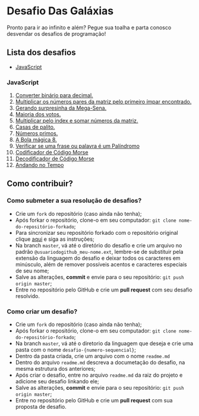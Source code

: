 # Desafio Das Galáxias

Pronto para ir ao infinito e além? Pegue sua toalha e parta conosco desvendar os desafios de programação!

## Lista dos desafios

- [JavaScript](#javascript)

### JavaScript

1. [Converter binário para decimal.](https://github.com/bildvitta/desafio-das-galaxias/tree/master/javascript/desafio-01)
2. [Multiplicar os números pares da matriz pelo primeiro ímpar encontrado.](https://github.com/bildvitta/desafio-das-galaxias/tree/master/javascript/desafio-02)
3. [Gerando surpresinha da Mega-Sena.](https://github.com/bildvitta/desafio-das-galaxias/tree/master/javascript/desafio-03)
4. [Maioria dos votos.](https://github.com/bildvitta/desafio-das-galaxias/tree/master/javascript/desafio-04)
5. [Multiplicar pelo index e somar números da matriz.](https://github.com/bildvitta/desafio-das-galaxias/tree/master/javascript/desafio-05)
6. [Casas de palito.](https://github.com/bildvitta/desafio-das-galaxias/tree/master/javascript/desafio-06)
7. [Números primos.](https://github.com/bildvitta/desafio-das-galaxias/tree/master/javascript/desafio-07)
8. [A Bola mágica 8.](https://github.com/bildvitta/desafio-das-galaxias/tree/master/javascript/desafio-08)
9. [Verificar se uma frase ou palavra é um Palíndromo](https://github.com/bildvitta/desafio-das-galaxias/tree/master/javascript/desafio-09)
10. [Codificador de Código Morse](https://github.com/bildvitta/desafio-das-galaxias/tree/master/javascript/desafio-10)
11. [Decodificador de Código Morse](https://github.com/bildvitta/desafio-das-galaxias/tree/master/javascript/desafio-11)
12. [Andando no Tempo](https://github.com/bildvitta/desafio-das-galaxias/tree/master/javascript/desafio-12)

## Como contribuir?

### Como submeter a sua resolução de desafios?

- Crie um `fork` do repositório (caso ainda não tenha);
- Após forkar o repositório, clone-o em seu computador: `git clone nome-do-repositório-forkado`;
- Para sincronizar seu repositório forkado com o repositório original clique [aqui](https://medium.com/@topspinj/how-to-git-rebase-into-a-forked-repo-c9f05e821c8a) e siga as instruções;
- Na branch `master`, vá até o diretório do desafio e crie um arquivo no padrão `@usuariodogithub_meu-nome.ext`, lembre-se de substituir pela extensão da linguagem do desafio e deixar todos os caracteres em minúsculo, além de remover possíveis acentos e caracteres especiais de seu nome;
- Salve as alterações, **commit** e envie para o seu repositório: `git push origin master`;
- Entre no repositório pelo GitHub e crie um **pull request** com seu desafio resolvido.

### Como criar um desafio?

- Crie um `fork` do repositório (caso ainda não tenha);
- Após forkar o repositório, clone-o em seu computador: `git clone nome-do-repositório-forkado`;
- Na branch `master`, vá até o diretorio da linguagem que deseja e crie uma pasta com o nome `desafio-{numero-sequencial}`;
- Dentro da pasta criada, crie um arquivo com o nome `readme.md`
- Dentro do arquivo `readme.md` descreva a documetação do desafio, na mesma estrutura dos anteriores;
- Após criar o desafio, entre no arquivo `readme.md` da raiz do projeto e adicione seu desafio linkando ele;
- Salve as alterações, **commit** e envie para o seu repositório: `git push origin master`;
- Entre no repositório pelo GitHub e crie um **pull request** com sua proposta de desafio.
